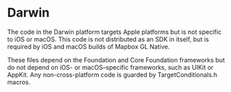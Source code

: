 # Darwin

The code in the Darwin platform targets Apple platforms but is not specific
to iOS or macOS. This code is not distributed as an SDK in itself, but is required
by iOS and macOS builds of Mapbox GL Native.

These files depend on the Foundation and Core Foundation frameworks but do not
depend on iOS- or macOS–specific frameworks, such as UIKit or AppKit. Any
non-cross-platform code is guarded by TargetConditionals.h macros.
